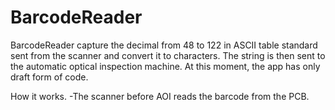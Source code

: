 # BarcodeReader
BarcodeReader capture the decimal from 48 to 122 in ASCII table standard sent from the scanner and convert it to characters. The string is then sent to the automatic optical inspection machine. At this moment, the app has only draft form of code.

How it works.
-The scanner before AOI reads the barcode from the PCB.
